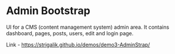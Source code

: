# Admin Bootstrap
UI for a CMS (content management system) admin area. It contains dashboard, pages, posts, users, edit and login page.

Link - https://strigalik.github.io/demos/demo3-AdminStrap/